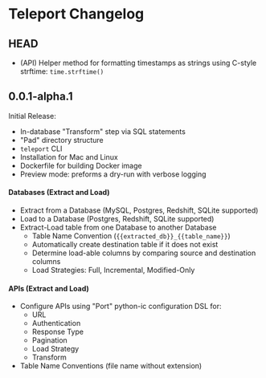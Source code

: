 # Teleport Changelog

## HEAD

* (API) Helper method for formatting timestamps as strings using C-style strftime: `time.strftime()`

## 0.0.1-alpha.1

Initial Release:

- In-database "Transform" step via SQL statements
- "Pad" directory structure
- `teleport` CLI
- Installation for Mac and Linux
- Dockerfile for building Docker image
- Preview mode: preforms a dry-run with verbose logging

#### Databases (Extract and Load)

- Extract from a Database (MySQL, Postgres, Redshift, SQLite supported)
- Load to a  Database (Postgres, Redshift, SQLite supported)
- Extract-Load table from one Database to another Database 
  - Table Name Convention (`{{extracted_db}}_{{table_name}}`)
  - Automatically create destination table if it does not exist 
  - Determine load-able columns by comparing source and destination columns
  - Load Strategies: Full, Incremental, Modified-Only

#### APIs (Extract and Load)

- Configure APIs using "Port" python-ic configuration DSL for:
  - URL
  - Authentication
  - Response Type
  - Pagination
  - Load Strategy
  - Transform
- Table Name Conventions (file name without extension)

